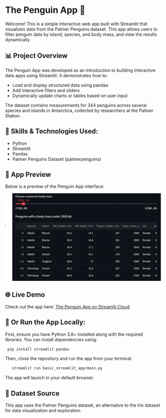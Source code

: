 # The Penguin App 🐧
Welcome! This is a simple interactive web app built with Streamlit that visualizes data from the Palmer Penguins dataset. This app allows users to filter penguin data by island, species, and body mass, and view the results dynamically.

## 📊 Project Overview
The Penguin App was developed as an introduction to building interactive data apps using Streamlit. It demonstrates how to:
- Load and display structured data using pandas
- Add interactive filters and sliders
- Dynamically update charts or tables based on user input

The dataset contains measurements for 344 penguins across several species and islands in Antarctica, collected by researchers at the Palmer Station.

## 🧠 Skills & Technologies Used:
- Python
- Streamlit
- Pandas
- Palmer Penguins Dataset (palmerpenguins)

## 📸 App Preview
Below is a preview of the Penguin App interface:

![Penguin App Screenshot](pictures/penguin_app_example.png)

## 🌐 Live Demo
Check out the app here: [The Penguin App on Streamlit Cloud](https://thepenguinapp.streamlit.app/)


## 🚀 Or Run the App Locally:
First, ensure you have Python 3.8+ installed along with the required libraries. You can install dependencies using:
   ```bash
    pip install streamlit pandas
   ```
Then, close the repository and run the app from your terminal: 
 ```bash
    streamlit run basic_streamlit_app/main.py
   ```
The app will launch in your default browser.

## 🐧 Dataset Source
This app uses the Palmer Penguins dataset, an alternative to the Iris dataset for data visualization and exploration.

